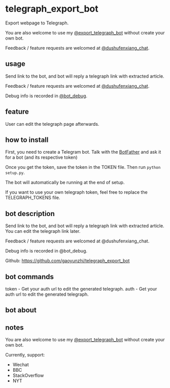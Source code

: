 # telegraph_export_bot

Export webpage to Telegraph.

You are also welcome to use my [@export_telegraph_bot](https://t.me/export_telegraph_bot) without create your own bot.

Feedback / feature requests are welcomed at [@dushufenxiang_chat](https://t.me/dushufenxiang_chat).

## usage

Send link to the bot, and bot will reply a telegraph link with extracted article.

Feedback / feature requests are welcomed at [@dushufenxiang_chat](https://t.me/dushufenxiang_chat).

Debug info is recorded in [@bot_debug](https://t.me/bot_debug).

## feature

User can edit the telegraph page afterwards.

## how to install

First, you need to create a Telegram bot. Talk with the [BotFather](https://t.me/botfather) and ask it for a bot (and its respective token)

Once you get the token, save the token in the TOKEN file. Then run `python setup.py`.

The bot will automatically be running at the end of setup.

If you want to use your own telegraph token, feel free to replace the TELEGRAPH_TOKENS file.

## bot description

Send link to the bot, and bot will reply a telegraph link with extracted article. You can edit the telegraph link later.

Feedback / feature requests are welcomed at @dushufenxiang_chat.

Debug info is recorded in @bot_debug.

Github: https://github.com/gaoyunzhi/telegraph_export_bot

## bot commands

token - Get your auth url to edit the generated telegraph.
auth - Get your auth url to edit the generated telegraph.

## bot about 

## notes

You are also welcome to use my [@export_telegraph_bot](https://t.me/export_telegraph_bot) without create your own bot.

Currently, support:

* Wechat
* BBC
* StackOverflow
* NYT